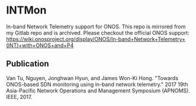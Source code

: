 # INTMon
In-band Network Telemetry support for ONOS.
This repo is mirrored from my Gitlab repo and is archived. Please checkout the official ONOS support:
https://wiki.onosproject.org/display/ONOS/In-band+Network+Telemetry+(INT)+with+ONOS+and+P4

## Publication
Van Tu, Nguyen, Jonghwan Hyun, and James Won-Ki Hong. "Towards ONOS-based SDN monitoring using in-band network telemetry." 2017 19th Asia-Pacific Network Operations and Management Symposium (APNOMS). IEEE, 2017.
